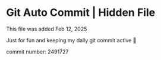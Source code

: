 # Git Auto Commit | Hidden File

This file was added Feb 12, 2025

Just for fun and keeping my daily git commit active 🤪

commit number: 2491727
